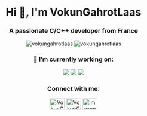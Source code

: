 <div align="center">
<h1>Hi 👋, I'm VokunGahrotLaas</h1>
<h3>A passionate C/C++ developer from France</h3>

<img src="https://github-readme-stats.vercel.app/api?username=vokungahrotlaas&show_icons=true&locale=en&theme=midnight-purple&count_private=true&include_all_commits=true" alt="vokungahrotlaas"/>
<img src="https://github-readme-stats.vercel.app/api/top-langs?username=vokungahrotlaas&show_icons=true&locale=en&theme=midnight-purple&count_private=true&layout=compact&langs_count=10" alt="vokungahrotlaas"/>

<h3> 🔭 I’m currently working on: </h3>
<div>
<a href="https://github.com/VokunGahrotLaas/scplib"><img src="https://github-readme-stats.vercel.app/api/pin/?username=VokunGahrotLaas&repo=scplib&show_icons=true&locale=en&theme=midnight-purple&show_owner=true"/></a>
<a href="https://github.com/VokunGahrotLaas/scpshell"><img src="https://github-readme-stats.vercel.app/api/pin/?username=VokunGahrotLaas&repo=scpshell&show_icons=true&locale=en&theme=midnight-purple&show_owner=true"/></a>
<a href="https://github.com/sepanou/ocr"><img src="https://github-readme-stats.vercel.app/api/pin/?username=VokunGahrotLaas&repo=OCR&show_icons=true&locale=en&theme=midnight-purple&show_owner=true"/></a>
</div>

<h3> Connect with me: </h3>
<a href="https://twitter.com/VokunGahrotLaas" target="blank"><img align="center" src="https://raw.githubusercontent.com/rahuldkjain/github-profile-readme-generator/master/src/images/icons/Social/twitter.svg" alt="VokunGahraotLaas" height="30" width="40"/></a>
<a href="https://matrix.to/#/@vokungahrotlaas:matrix.org" target="blank"><img align="center" src="https://matrix.org/icons/icon-256x256.png" alt="VokunGahraotLaas" height="30" width="40"/></a>
<a href="https://linkedin.com/in/maxence-michot-58a502200" target="blank"><img align="center" src="https://raw.githubusercontent.com/rahuldkjain/github-profile-readme-generator/master/src/images/icons/Social/linked-in-alt.svg" alt="maxence michot" height="30" width="40"/></a>
</div>
